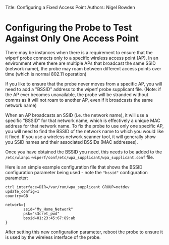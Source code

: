 Title: Configuring a Fixed Access Point
Authors: Nigel Bowden

# Configuring the Probe to Test Against Only One Access Point

There may be instances when there is a requirement to ensure that the wiperf probe connects only to a specific wireless access point (AP). In an environment where there are multiple APs that broadcast the same SSID (network name), the probe may roam between different access points over time (which is normal 802.11 operation)

If you like to ensure that the probe never moves from a specific AP, you will need to add a "BSSID" address to the wiperf probe supplicant file. (Note: if the AP ever becomes unavailable, the probe will be stranded without comms as it will not roam to another AP, even if it broadcasts the same network name)

When an AP broadcasts an SSID (i.e. the network name), it will use a specific "BSSID" for that network name, which is effectively a unique MAC address for that network name.  To fix the probe to use only one specific AP, you will need to find the BSSID of the network name to which you would like it fixed. If you use a wireless network scanner tool, it will generally show you SSID names and their associated BSSIDs (MAC addresses).

Once you have obtained the BSSID you need, this needs to be added to the `/etc/wlanpi-wiperf/conf/etc/wpa_supplicant/wpa_supplicant.conf` file.

Here is an simple example configuration file that shows the BSSID configuration parameter being used - note the `"bssid"` configuration parameter:

```
ctrl_interface=DIR=/var/run/wpa_supplicant GROUP=netdev
update_config=1
country=GB

network={
        ssid="My_Home_Network"
        psk="s3cret_pwd"
        bssid=01:23:45:67:89:ab
}
```

After setting this new configuration parameter, reboot the probe to ensure it is used by the wireless interface of the probe. 